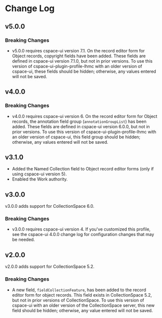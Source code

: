 # Change Log

## v5.0.0

### Breaking Changes

- v5.0.0 requires cspace-ui version 7.1. On the record editor form for Object records, copyright fields have been added. These fields are defined in cspace-ui version 7.1.0, but not in prior versions. To use this version of cspace-ui-plugin-profile-lhmc with an older version of cspace-ui, these fields should be hidden; otherwise, any values entered will not be saved.

## v4.0.0

### Breaking Changes

- v4.0.0 requires cspace-ui version 6. On the record editor form for Object records, the annotation field group (`annotationGroupList`) has been added. These fields are defined in cspace-ui version 6.0.0, but not in prior versions. To use this version of cspace-ui-plugin-profile-lhmc with an older version of cspace-ui, this field group should be hidden; otherwise, any values entered will not be saved.

## v3.1.0

- Added the Named Collection field to Object record editor forms (only if using cspace-ui version 5).
- Enabled the Work authority.

## v3.0.0

v3.0.0 adds support for CollectionSpace 6.0.

### Breaking Changes

- v3.0.0 requires cspace-ui version 4. If you've customized this profile, see the cspace-ui 4.0.0 change log for configuration changes that may be needed.

## v2.0.0

v2.0.0 adds support for CollectionSpace 5.2.

### Breaking Changes

- A new field, `fieldCollectionFeature`, has been added to the record editor form for object records. This field exists in CollectionSpace 5.2, but not in prior versions of CollectionSpace. To use this version of cspace-ui with an older version of the CollectionSpace server, this new field should be hidden; otherwise, any value entered will not be saved.
